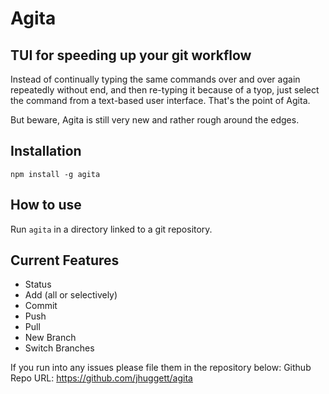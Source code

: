 # Agita
## TUI for speeding up your git workflow

Instead of continually typing the same commands over and over again repeatedly without end, and then re-typing it because of a tyop, just select the command from a text-based user interface. That's the point of Agita.

But beware, Agita is still very new and rather rough around the edges.

## Installation

`npm install -g agita`

## How to use

Run `agita` in a directory linked to a git repository.

## Current Features

- Status
- Add (all or selectively)
- Commit
- Push
- Pull
- New Branch
- Switch Branches

If you run into any issues please file them in the repository below:
Github Repo URL: https://github.com/jhuggett/agita